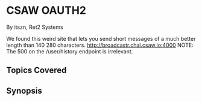 # CSAW OAUTH2

By itszn, Ret2 Systems



We found this weird site that lets you send short messages of a much better length than 140 280 characters.
http://broadcastr.chal.csaw.io:4000
NOTE: The 500 on the /user/history endpoint is irrelevant.
## Topics Covered

## Synopsis

